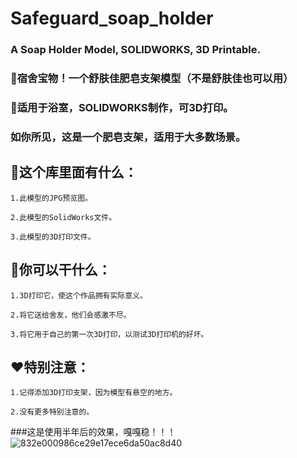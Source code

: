 # Safeguard_soap_holder
### A Soap Holder Model, SOLIDWORKS, 3D Printable.

### 🏫宿舍宝物！一个舒肤佳肥皂支架模型（不是舒肤佳也可以用）

### 🚿适用于浴室，SOLIDWORKS制作，可3D打印。

### 如你所见，这是一个肥皂支架，适用于大多数场景。

## 💭这个库里面有什么：
```
1.此模型的JPG预览图。

2.此模型的SolidWorks文件。

3.此模型的3D打印文件。
```

## 🤷你可以干什么：
```
1.3D打印它，使这个作品拥有实际意义。

2.将它送给舍友，他们会感激不尽。

3.将它用于自己的第一次3D打印，以测试3D打印机的好坏。
```

## ❤️特别注意：
```
1.记得添加3D打印支架，因为模型有悬空的地方。

2.没有更多特别注意的。
```

###这是使用半年后的效果，嘎嘎稳！！！
![832e000986ce29e17ece6da50ac8d40](https://github.com/28778/Safeguard_soap_holder/assets/31039562/f219550a-3f42-48f9-883c-5563b72d6a68)
